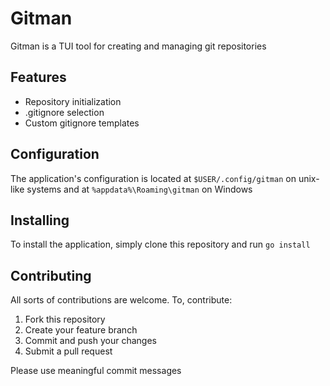 # Gitman
Gitman is a TUI tool for creating and managing git repositories 

## Features
- Repository initialization
- .gitignore selection
- Custom gitignore templates

## Configuration
The application's configuration is located at `$USER/.config/gitman` on unix-like systems and at `%appdata%\Roaming\gitman` on Windows

## Installing
To install the application, simply clone this repository and run `go install`

## Contributing
All sorts of contributions are welcome. To, contribute:
1. Fork this repository
2. Create your feature branch
3. Commit and push your changes
4. Submit a pull request

Please use meaningful commit messages
